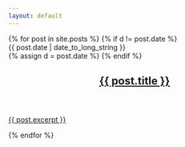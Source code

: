 ```yaml
---
layout: default
---
```


<div class="post-listing">
  {% for post in site.posts %}
    {% if d != post.date %}
      <div class="dateseperator">{{ post.date | date_to_long_string }}</div>
      {% assign d = post.date %}
    {% endif %}
    <article class="post">
      <header>
        <h2><a href="{{ post.url }}">{{ post.title }}</a></h2>
      </header>
      <a href="{{ post.url }}" class="excerpt"><p class="excerpt">
        {{ post.excerpt }} <i class="fa fa-arrow-circle-o-right"></i></a>
      </p></a>
    </article>
  {% endfor %}
</div>
